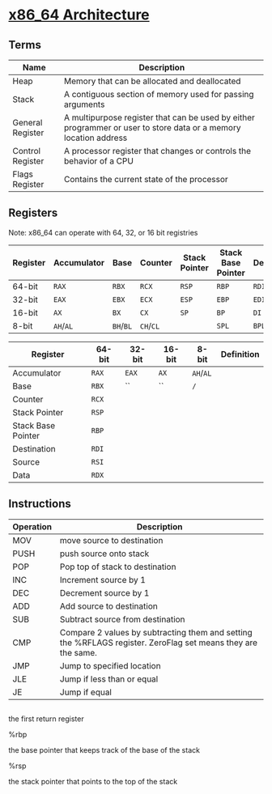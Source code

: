 # [x86_64 Architecture](https://en.wikibooks.org/wiki/X86_Assembly/X86_Architecture)

## Terms
| Name | Description |
| - | - |
|Heap|Memory that can be allocated and deallocated|
|Stack|A contiguous section of memory used for passing arguments|
|General Register|A multipurpose register that can be used by either programmer or user to store data or a memory location address|
|Control Register|A processor register that changes or controls the behavior of a CPU|
|Flags Register|Contains the current state of the processor|
## Registers
Note: x86_64 can operate with 64, 32, or 16 bit registries

|Register |Accumulator| Base | Counter |Stack Pointer | Stack Base Pointer |Destination |Source |Data|
| - | - | - | - | - | - | - | - | - |
|64-bit |`RAX` 	|`RBX` 	|`RCX` 	|`RSP` 	|`RBP`	|`RDI` 	|`RSI` 	|`RDX`|
|32-bit |`EAX` 	|`EBX` 	|`ECX` 	|`ESP` 	|`EBP` 	|`EDI` 	|`ESI` 	|`EDX`|
|16-bit |`AX`	|`BX` 	|`CX` 	|`SP` 	|`BP` 	|`DI` 	|`SI` 	|`DX`|
|8-bit	|`AH`/`AL`|`BH`/`BL`|`CH`/`CL`||`SPL`|`BPL`| `SIL` | `DH`,`DL`|

| Register 		| 64-bit | 32-bit | 16-bit | 8-bit | Definition |
| - | - | - | - | - | - |
|Accumulator		|`RAX`|`EAX`|`AX`|`AH`/`AL`|
|Base			|`RBX`|``|``|``/``|
|Counter		|`RCX`|
|Stack Pointer		|`RSP`|
|Stack Base Pointer	|`RBP`|
|Destination		|`RDI`|
|Source			|`RSI`|
|Data			|`RDX`|


## Instructions
| Operation | Description |
| - | - |
|MOV|move source to destination|
|PUSH|push source onto stack|
|POP|Pop top of stack to destination|
|INC|Increment source by 1|
|DEC|Decrement source by 1|
|ADD|Add source to destination|
|SUB|Subtract source from destination|
|CMP|Compare 2 values by subtracting them and setting the %RFLAGS register. ZeroFlag set means they are the same.|
|JMP|Jump to specified location|
|JLE|Jump if less than or equal|
|JE|Jump if equal|

## 


	

the first return register

%rbp
	

the base pointer that keeps track of the base of the stack

%rsp
	

the stack pointer that points to the top of the stack
